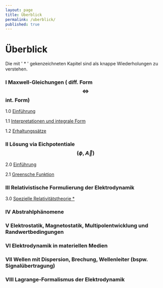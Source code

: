```yaml
---
layout: page
title: Überblick
permalink: /uberblick/
published: true
---
```

# Überblick

Die mit ' * ' gekenzeichneten Kapitel sind als knappe Wiederholungen zu verstehen.

### I Maxwell-Gleichungen ( diff. Form $$ \Longleftrightarrow $$ int. Form)

1.0 [Einführung](https://elektrodynamik.github.io/2018/04/12/1.0-Maxwell-Gleichungen-Einführung.html "Maxwell-Gleichungen: Einführung")

1.1 [Interpretationen und integrale Form](https://elektrodynamik.github.io/2018/04/17/1.1-Maxwell-Gleichungen-Interpretationen.html "Maxwell-Gleichungen: Interpretationen und integrale Form")

1.2 [Erhaltungssätze](https://elektrodynamik.github.io/2018/04/19/1.2-Maxwell-Gleichungen-Erhaltungssätze.html "Maxwell-Gleichungen: Erhaltungssätze")

### II Lösung via Eichpotentiale $$ (\phi , \vec A)  $$

2.0 [Einführung](https://elektrodynamik.github.io/2018/04/24/2.0-Entkopplung-via-Eichpotentiale-Einführung.html "Entkopplung via Eichpotentiale: Einführung")

2.1 [Greensche Funktion](https://elektrodynamik.github.io/2018/04/26/2.1-Entkopplung-via-Eichpotentiale-Greensche-Funktion.html "Entkopplung via Eichpotentiale: Greensche Funktion ")

### III Relativistische Formulierung der Elektrodynamik

3.0 [Spezielle Relativitätstheorie *](https://elektrodynamik.github.io/2018/05/03/3.0-Spezielle-Relativitätstheorie.html "Spezielle Relativitätstheorie " ) 

### IV Abstrahlphänomene
### V Elektrostatik, Magnetostatik, Multipolentwicklung und Randwertbedingungen
### VI Elektrodynamik in materiellen Medien
### VII Wellen mit Dispersion, Brechung, Wellenleiter (bspw. Signalübertragung)
### VIII Lagrange-Formalismus der Elektrodynamik
